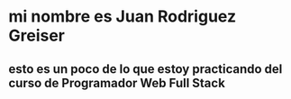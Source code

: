 # mi nombre es Juan Rodriguez Greiser

## esto es un poco de lo que estoy practicando del curso de Programador Web Full Stack